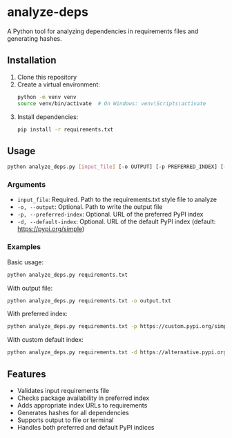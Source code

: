 # analyze-deps

A Python tool for analyzing dependencies in requirements files and generating hashes.

## Installation

1. Clone this repository
2. Create a virtual environment:
   ```bash
   python -m venv venv
   source venv/bin/activate  # On Windows: venv\Scripts\activate
   ```
3. Install dependencies:
   ```bash
   pip install -r requirements.txt
   ```

## Usage

```bash
python analyze_deps.py [input_file] [-o OUTPUT] [-p PREFERRED_INDEX] [-d DEFAULT_INDEX]
```

### Arguments

- `input_file`: Required. Path to the requirements.txt style file to analyze
- `-o, --output`: Optional. Path to write the output file
- `-p, --preferred-index`: Optional. URL of the preferred PyPI index
- `-d, --default-index`: Optional. URL of the default PyPI index (default: https://pypi.org/simple)

### Examples

Basic usage:
```bash
python analyze_deps.py requirements.txt
```

With output file:
```bash
python analyze_deps.py requirements.txt -o output.txt
```

With preferred index:
```bash
python analyze_deps.py requirements.txt -p https://custom.pypi.org/simple
```

With custom default index:
```bash
python analyze_deps.py requirements.txt -d https://alternative.pypi.org/simple
```

## Features

- Validates input requirements file
- Checks package availability in preferred index
- Adds appropriate index URLs to requirements
- Generates hashes for all dependencies
- Supports output to file or terminal
- Handles both preferred and default PyPI indices

